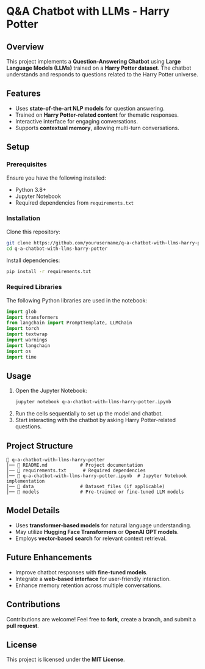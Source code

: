
# Q&A Chatbot with LLMs - Harry Potter

## Overview
This project implements a **Question-Answering Chatbot** using **Large Language Models (LLMs)** trained on a **Harry Potter dataset**. The chatbot understands and responds to questions related to the Harry Potter universe.

## Features
- Uses **state-of-the-art NLP models** for question answering.
- Trained on **Harry Potter-related content** for thematic responses.
- Interactive interface for engaging conversations.
- Supports **contextual memory**, allowing multi-turn conversations.

## Setup

### Prerequisites
Ensure you have the following installed:

- Python 3.8+
- Jupyter Notebook
- Required dependencies from `requirements.txt`

### Installation

Clone this repository:

```sh
git clone https://github.com/yourusername/q-a-chatbot-with-llms-harry-potter.git
cd q-a-chatbot-with-llms-harry-potter
```

Install dependencies:

```sh
pip install -r requirements.txt
```

### Required Libraries
The following Python libraries are used in the notebook:

```python
import glob
import transformers
from langchain import PromptTemplate, LLMChain
import torch
import textwrap
import warnings
import langchain
import os
import time
```

## Usage

1. Open the Jupyter Notebook:
   ```sh
   jupyter notebook q-a-chatbot-with-llms-harry-potter.ipynb
   ```
2. Run the cells sequentially to set up the model and chatbot.
3. Start interacting with the chatbot by asking Harry Potter-related questions.

## Project Structure

```
📂 q-a-chatbot-with-llms-harry-potter
│── 📜 README.md            # Project documentation
│── 📜 requirements.txt      # Required dependencies
│── 📜 q-a-chatbot-with-llms-harry-potter.ipynb  # Jupyter Notebook implementation
│── 📂 data                 # Dataset files (if applicable)
│── 📂 models               # Pre-trained or fine-tuned LLM models
```

## Model Details

- Uses **transformer-based models** for natural language understanding.
- May utilize **Hugging Face Transformers** or **OpenAI GPT models**.
- Employs **vector-based search** for relevant context retrieval.

## Future Enhancements
- Improve chatbot responses with **fine-tuned models**.
- Integrate a **web-based interface** for user-friendly interaction.
- Enhance memory retention across multiple conversations.

## Contributions
Contributions are welcome! Feel free to **fork**, create a branch, and submit a **pull request**.

## License
This project is licensed under the **MIT License**.
